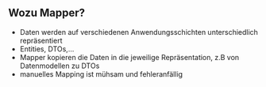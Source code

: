 ## Wozu Mapper?
- Daten werden auf verschiedenen Anwendungsschichten unterschiedlich repräsentiert
- Entities, DTOs,...
- Mapper kopieren die Daten in die jeweilige Repräsentation, z.B von Datenmodellen zu DTOs
- manuelles Mapping ist mühsam und fehleranfällig

